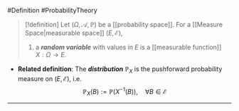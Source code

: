 #Definition #ProbabilityTheory 

> [!definition]
> Let $(\Omega,\mathcal{A},\mathbb{P})$ be a [[probability space]]. For a [[Measure Space|measurable space]]  $(E,\mathcal{E})$, 
> 1. a ***random variable*** with values in $E$ is a [[measurable function]] $X:\Omega\to E$.
- **Related definition**: The ***distribution*** $\mathbb{P}_{X}$ is the pushforward probability measure on $(E,\mathcal{E})$, i.e. $$\mathbb{P}_{X}(B):=\mathbb{P}(X ^{-1}(B)),\quad \forall B\in \mathcal{E}$$
---
